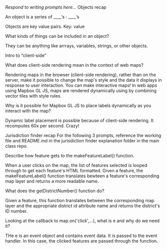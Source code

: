 _Respond to writing prompts here..._
Objects recap

An object is a series of ____’s : ____’s

Objects are key value pairs. Key: value

What kinds of things can be included in an object?

They can be anything like arrrays, variables, strings, or other objects. 


Intro to “client-side”

What does client-side rendering mean in the context of web maps?

Rendering maps in the browser (client-side rendering), rather than on the server, make it possible to change the map's style and the data it displays in response to user interaction. You can make interactive maps! In web apps using Mapbox GL JS, maps are rendered dynamically using by combining vector tiles with style rules. 

Why is it possible for Mapbox GL JS to place labels dynamically as you interact with the map?

Dynamic label placement is possible because of client-side rendering. It recomputes 60x per second. Crazy!


Jurisdiction finder recap For the following 3 prompts, reference the working file and README.md in the jurisdiction finder explanation folder in the main class repo.

Describe how feature gets to the makeFeatureLabel() function.

When a user clicks on the map, the list of features selected is looped through to get each feature's HTML formatted. 
Given a feature, the makeFeatureLabel() function translates bewteen a feature's corresponding map layer and returns a more readable name. 

What does the getDistrictNumber() function do?

Given a feature, this function translates between the corresponding map layer and the appropriate district id attribute name and returns the district's ID number. 

Looking at the callback to map.on('click',...), what is e and why do we need it?

THe e is an event object and contains event data. It is passed to the event handler. In this case, the clicked features are passed through the function. 

